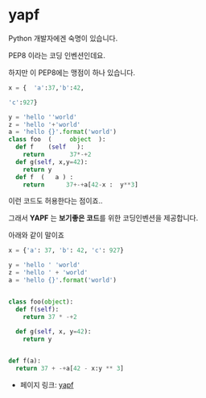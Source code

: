  # yapf

Python 개발자에겐 숙명이 있습니다.

PEP8 이라는 코딩 인벤션인데요.

하지만 이 PEP8에는 맹점이 하나 있습니다.

```python
x = {  'a':37,'b':42,

'c':927}

y = 'hello ''world'
z = 'hello '+'world'
a = 'hello {}'.format('world')
class foo  (     object  ):
  def f    (self   ):
    return       37*-+2
  def g(self, x,y=42):
    return y
  def f  (   a ) :
    return      37+-+a[42-x :  y**3]
```
이런 코드도 허용한다는 점이죠..

그래서 **YAPF** 는 **보기좋은 코드**를 위한 코딩인벤션을 제공합니다.

아래와 같이 말이죠

```python
x = {'a': 37, 'b': 42, 'c': 927}

y = 'hello ' 'world'
z = 'hello ' + 'world'
a = 'hello {}'.format('world')


class foo(object):
  def f(self):
    return 37 * -+2
  
  def g(self, x, y=42):
    return y


def f(a):
  return 37 + -+a[42 - x:y ** 3]
```
 - 페이지 링크: [yapf](https://github.com/google/yapf)
